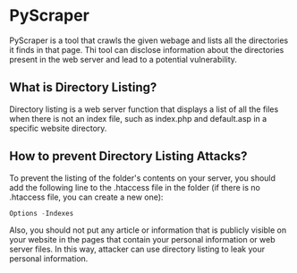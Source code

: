 # PyScraper
PyScraper is a tool that crawls the given webage and lists all the directories it finds in that page. Thi tool can disclose information about the directories present in the web server and lead to a potential vulnerability.

## What is Directory Listing?
Directory listing is a web server function that displays a list of all the files when there is not an index file, such as index.php and default.asp in a specific website directory.

## How to prevent Directory Listing Attacks?
To prevent the listing of the folder's contents on your server, you should add the following line to the .htaccess file in the folder (if there is no .htaccess file, you can create a new one):
```php
Options -Indexes
```

Also, you should not put any article or information that is publicly visible on your website in the pages that contain your personal information or web server files. In this way, attacker can use directory listing to leak your personal information.
